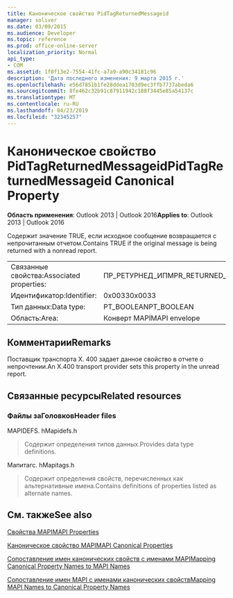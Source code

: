```yaml
---
title: Каноническое свойство PidTagReturnedMessageid
manager: soliver
ms.date: 03/09/2015
ms.audience: Developer
ms.topic: reference
ms.prod: office-online-server
localization_priority: Normal
api_type:
- COM
ms.assetid: 1f0f13e2-7554-41fc-a7a9-a90c34181c96
description: 'Дата последнего изменения: 9 марта 2015 г.'
ms.openlocfilehash: e56d7851b1fe28ddea1703d9ec3ffb7737abeda6
ms.sourcegitcommit: 8fe462c32b91c87911942c188f3445e85a54137c
ms.translationtype: MT
ms.contentlocale: ru-RU
ms.lasthandoff: 04/23/2019
ms.locfileid: "32345257"
---
```

# <a name="pidtagreturnedmessageid-canonical-property"></a><span data-ttu-id="cc181-103">Каноническое свойство PidTagReturnedMessageid</span><span class="sxs-lookup"><span data-stu-id="cc181-103">PidTagReturnedMessageid Canonical Property</span></span>

  
  
<span data-ttu-id="cc181-104">**Область применения**: Outlook 2013 | Outlook 2016</span><span class="sxs-lookup"><span data-stu-id="cc181-104">**Applies to**: Outlook 2013 | Outlook 2016</span></span> 
  
<span data-ttu-id="cc181-105">Содержит значение TRUE, если исходное сообщение возвращается с непрочитанным отчетом.</span><span class="sxs-lookup"><span data-stu-id="cc181-105">Contains TRUE if the original message is being returned with a nonread report.</span></span>
  
|||
|:-----|:-----|
|<span data-ttu-id="cc181-106">Связанные свойства:</span><span class="sxs-lookup"><span data-stu-id="cc181-106">Associated properties:</span></span>  <br/> |<span data-ttu-id="cc181-107">ПР_РЕТУРНЕД_ИПМ</span><span class="sxs-lookup"><span data-stu-id="cc181-107">PR_RETURNED_IPM</span></span>  <br/> |
|<span data-ttu-id="cc181-108">Идентификатор:</span><span class="sxs-lookup"><span data-stu-id="cc181-108">Identifier:</span></span>  <br/> |<span data-ttu-id="cc181-109">0x0033</span><span class="sxs-lookup"><span data-stu-id="cc181-109">0x0033</span></span>  <br/> |
|<span data-ttu-id="cc181-110">Тип данных:</span><span class="sxs-lookup"><span data-stu-id="cc181-110">Data type:</span></span>  <br/> |<span data-ttu-id="cc181-111">PT_BOOLEAN</span><span class="sxs-lookup"><span data-stu-id="cc181-111">PT_BOOLEAN</span></span>  <br/> |
|<span data-ttu-id="cc181-112">Область:</span><span class="sxs-lookup"><span data-stu-id="cc181-112">Area:</span></span>  <br/> |<span data-ttu-id="cc181-113">Конверт MAPI</span><span class="sxs-lookup"><span data-stu-id="cc181-113">MAPI envelope</span></span>  <br/> |
   
## <a name="remarks"></a><span data-ttu-id="cc181-114">Комментарии</span><span class="sxs-lookup"><span data-stu-id="cc181-114">Remarks</span></span>

<span data-ttu-id="cc181-115">Поставщик транспорта X. 400 задает данное свойство в отчете о непрочтении.</span><span class="sxs-lookup"><span data-stu-id="cc181-115">An X.400 transport provider sets this property in the unread report.</span></span>
  
## <a name="related-resources"></a><span data-ttu-id="cc181-116">Связанные ресурсы</span><span class="sxs-lookup"><span data-stu-id="cc181-116">Related resources</span></span>

### <a name="header-files"></a><span data-ttu-id="cc181-117">Файлы заГоловков</span><span class="sxs-lookup"><span data-stu-id="cc181-117">Header files</span></span>

<span data-ttu-id="cc181-118">MAPIDEFS. h</span><span class="sxs-lookup"><span data-stu-id="cc181-118">Mapidefs.h</span></span>
  
> <span data-ttu-id="cc181-119">Содержит определения типов данных.</span><span class="sxs-lookup"><span data-stu-id="cc181-119">Provides data type definitions.</span></span>
    
<span data-ttu-id="cc181-120">Мапитагс. h</span><span class="sxs-lookup"><span data-stu-id="cc181-120">Mapitags.h</span></span>
  
> <span data-ttu-id="cc181-121">Содержит определения свойств, перечисленных как альтернативные имена.</span><span class="sxs-lookup"><span data-stu-id="cc181-121">Contains definitions of properties listed as alternate names.</span></span>
    
## <a name="see-also"></a><span data-ttu-id="cc181-122">См. также</span><span class="sxs-lookup"><span data-stu-id="cc181-122">See also</span></span>



[<span data-ttu-id="cc181-123">Свойства MAPI</span><span class="sxs-lookup"><span data-stu-id="cc181-123">MAPI Properties</span></span>](mapi-properties.md)
  
[<span data-ttu-id="cc181-124">Каноническое свойство MAPI</span><span class="sxs-lookup"><span data-stu-id="cc181-124">MAPI Canonical Properties</span></span>](mapi-canonical-properties.md)
  
[<span data-ttu-id="cc181-125">Сопоставление имен канонических свойств с именами MAPI</span><span class="sxs-lookup"><span data-stu-id="cc181-125">Mapping Canonical Property Names to MAPI Names</span></span>](mapping-canonical-property-names-to-mapi-names.md)
  
[<span data-ttu-id="cc181-126">Сопоставление имен MAPI с именами канонических свойств</span><span class="sxs-lookup"><span data-stu-id="cc181-126">Mapping MAPI Names to Canonical Property Names</span></span>](mapping-mapi-names-to-canonical-property-names.md)

